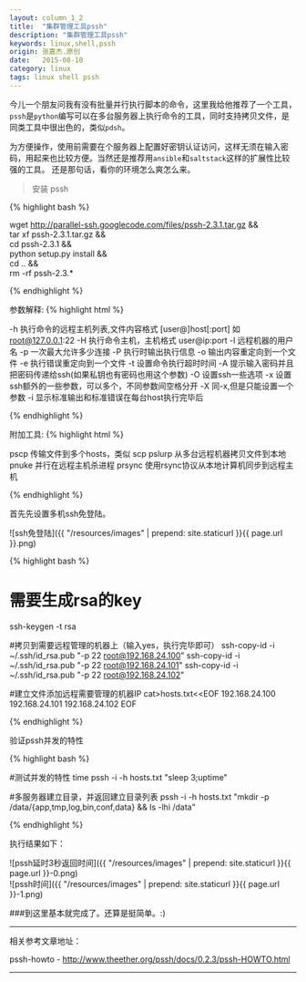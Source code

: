 ```yaml
---
layout: column_1_2
title:  "集群管理工具pssh"
description: "集群管理工具pssh"
keywords: linux,shell,pssh
origin: 张嘉杰.原创
date:   2015-08-10
category: linux
tags: linux shell pssh
---
```

今儿一个朋友问我有没有批量并行执行脚本的命令，这里我给他推荐了一个工具，`pssh`是`python`编写可以在多台服务器上执行命令的工具，同时支持拷贝文件，是同类工具中很出色的，类似`pdsh`。
<!--more-->
为方便操作，使用前需要在个服务器上配置好密钥认证访问，这样无须在输入密码，用起来也比较方便。当然还是推荐用`ansible`和`saltstack`这样的扩展性比较强的工具。
还是那句话，看你的环境怎么爽怎么来。

> 安装 pssh

{% highlight bash %}

wget http://parallel-ssh.googlecode.com/files/pssh-2.3.1.tar.gz && \
tar xf pssh-2.3.1.tar.gz && \
cd pssh-2.3.1 && \
python setup.py install && \
cd .. && \
rm -rf pssh-2.3.*

{% endhighlight %}

参数解释:
{% highlight html %}

-h 执行命令的远程主机列表,文件内容格式 [user@]host[:port] 如 root@127.0.0.1:22
-H 执行命令主机，主机格式 user@ip:port
-l 远程机器的用户名
-p 一次最大允许多少连接
-P 执行时输出执行信息
-o 输出内容重定向到一个文件
-e 执行错误重定向到一个文件
-t 设置命令执行超时时间
-A 提示输入密码并且把密码传递给ssh(如果私钥也有密码也用这个参数)
-O 设置ssh一些选项
-x 设置ssh额外的一些参数，可以多个，不同参数间空格分开
-X 同-x,但是只能设置一个参数
-i 显示标准输出和标准错误在每台host执行完毕后

{% endhighlight %}

附加工具:
{% highlight html %}

pscp 传输文件到多个hosts，类似 scp
pslurp 从多台远程机器拷贝文件到本地
pnuke 并行在远程主机杀进程
prsync 使用rsync协议从本地计算机同步到远程主机

{% endhighlight %}

首先先设置多机ssh免登陆。

![ssh免登陆]({{ "/resources/images" | prepend: site.staticurl }}{{ page.url }}.png)  

{% highlight bash %}

# 需要生成rsa的key
ssh-keygen -t rsa

#拷贝到需要远程管理的机器上（输入yes，执行完毕即可）
ssh-copy-id -i ~/.ssh/id_rsa.pub "-p 22 root@192.168.24.100"
ssh-copy-id -i ~/.ssh/id_rsa.pub "-p 22 root@192.168.24.101"
ssh-copy-id -i ~/.ssh/id_rsa.pub "-p 22 root@192.168.24.102"

#建立文件添加远程需要管理的机器IP
cat>hosts.txt<<EOF 
192.168.24.100
192.168.24.101
192.168.24.102
EOF

{% endhighlight %}

验证pssh并发的特性

{% highlight bash %}

#测试并发的特性
time pssh -i -h hosts.txt "sleep 3;uptime"

#多服务器建立目录，并返回建立目录列表
pssh -i -h hosts.txt "mkdir -p /data/{app,tmp,log,bin,conf,data} && ls -lhi /data"

{% endhighlight %}

执行结果如下：  

![pssh延时3秒返回时间]({{ "/resources/images" | prepend: site.staticurl }}{{ page.url }}-0.png)  
![pssh时间]({{ "/resources/images" | prepend: site.staticurl }}{{ page.url }}-1.png)  

###到这里基本就完成了。还算是挺简单。:)

-----------------------

相关参考文章地址：

pssh-howto - <http://www.theether.org/pssh/docs/0.2.3/pssh-HOWTO.html>

-----------------------

